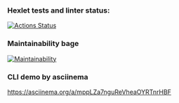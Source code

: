 ### Hexlet tests and linter status:
[![Actions Status](https://github.com/sudoapt/python-project-49/actions/workflows/hexlet-check.yml/badge.svg)](https://github.com/sudoapt/python-project-49/actions)

### Maintainability bage
[![Maintainability](https://api.codeclimate.com/v1/badges/c7fc16db91986f737b61/maintainability)](https://codeclimate.com/github/sudoapt/python-project-49/maintainability)


### CLI demo by asciinema
https://asciinema.org/a/mppLZa7nguReVheaOYRTnrHBF